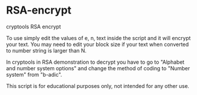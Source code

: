 # RSA-encrypt
cryptools RSA encrypt

To use simply edit the values of e, n, text inside the script and it will encrypt your text. You may need to edit your block size if your text when converted to number string is larger than N.

In cryptools in RSA demonstration to decrypt you have to go to "Alphabet and number system options" and change the method of coding to "Number system" from "b-adic".

This script is for educational purposes only, not intended for any other use.
